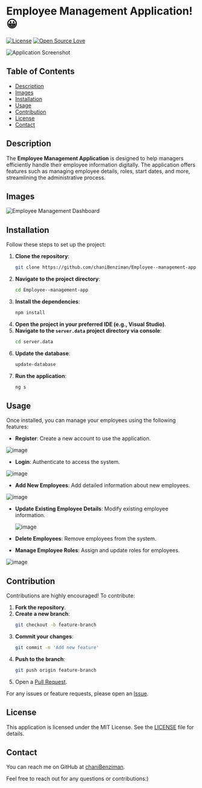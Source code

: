 # Employee Management Application! 😀
[![License](https://img.shields.io/badge/license-MIT-blue.svg)](LICENSE)
[![Open Source Love](https://badges.frapsoft.com/os/v1/open-source.svg?v=103)](https://github.com/ellerbrock/open-source-badge/)


![Application Screenshot](https://github.com/chaniBenziman/Employee--management-app/assets/149331780/80c3d321-1157-4b61-bcbd-7f878187b564)

## Table of Contents
- [Description](#description)
- [Images](#images)
- [Installation](#installation)
- [Usage](#usage)
- [Contribution](#contribution)
- [License](#license)
- [Contact](#contact)

## Description
The **Employee Management Application** is designed to help managers efficiently handle their employee information digitally. The application offers features such as managing employee details, roles, start dates, and more, streamlining the administrative process.

## Images
![Employee Management Dashboard](https://github.com/chaniBenziman/Employee--management-app/assets/149331780/e6a9800a-8458-4ca5-91bf-9c714960680c)

## Installation
Follow these steps to set up the project:

1. **Clone the repository**:
    ```bash
    git clone https://github.com/chaniBenziman/Employee--management-app.git
    ```
2. **Navigate to the project directory**:
    ```bash
    cd Employee--management-app
    ```
3. **Install the dependencies**:
    ```bash
    npm install
    ```
4. **Open the project in your preferred IDE (e.g., Visual Studio)**.
5. **Navigate to the `server.data` project directory via console**:
    ```bash
    cd server.data
    ```
6. **Update the database**:
    ```bash
    update-database
    ```
7. **Run the application**:
    ```bash
    ng s
    ```

## Usage
Once installed, you can manage your employees using the following features:
- **Register**: Create a new account to use the application.
  
 ![image](https://github.com/chaniBenziman/Employee--management-app/assets/149331780/f090dfe6-c0db-4162-968b-4067927b260e)
- **Login**: Authenticate to access the system.
  
 ![image](https://github.com/chaniBenziman/Employee--management-app/assets/149331780/06df6c66-2185-4609-bd50-f5a89a2e7e28)

- **Add New Employees**: Add detailed information about new employees.
  
 ![image](https://github.com/chaniBenziman/Employee--management-app/assets/149331780/964225fc-4ace-4a5e-8043-e92f080a4f39)

- **Update Existing Employee Details**: Modify existing employee information.
  
  ![image](https://github.com/chaniBenziman/Employee--management-app/assets/149331780/a5ee3580-7555-4a33-9cbd-2108543352d3)

- **Delete Employees**: Remove employees from the system.
  
- **Manage Employee Roles**: Assign and update roles for employees.
  
![image](https://github.com/chaniBenziman/Employee--management-app/assets/149331780/b445c185-66e8-41a3-867b-5fa828eb92bb)

## Contribution
Contributions are highly encouraged! To contribute:

1. **Fork the repository**.
2. **Create a new branch**:
    ```bash
    git checkout -b feature-branch
    ```
3. **Commit your changes**:
    ```bash
    git commit -m 'Add new feature'
    ```
4. **Push to the branch**:
    ```bash
    git push origin feature-branch
    ```
5. Open a [Pull Request](https://github.com/chaniBenziman/Employee--management-app/pulls).


For any issues or feature requests, please open an [Issue](https://github.com/chaniBenziman/Employee--management-app/issues).

## License
This application is licensed under the MIT License. See the [LICENSE](LICENSE) file for details.

## Contact
You can reach me on GitHub at [chaniBenziman](https://github.com/chaniBenziman).

Feel free to reach out for any questions or contributions:)
